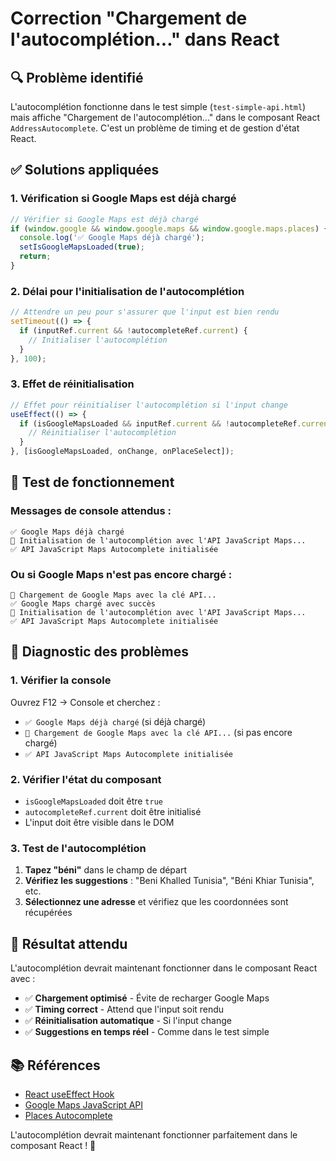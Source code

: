 # Correction "Chargement de l'autocomplétion..." dans React

## 🔍 **Problème identifié**

L'autocomplétion fonctionne dans le test simple (`test-simple-api.html`) mais affiche "Chargement de l'autocomplétion..." dans le composant React `AddressAutocomplete`. C'est un problème de timing et de gestion d'état React.

## ✅ **Solutions appliquées**

### **1. Vérification si Google Maps est déjà chargé**

```typescript
// Vérifier si Google Maps est déjà chargé
if (window.google && window.google.maps && window.google.maps.places) {
  console.log('✅ Google Maps déjà chargé');
  setIsGoogleMapsLoaded(true);
  return;
}
```

### **2. Délai pour l'initialisation de l'autocomplétion**

```typescript
// Attendre un peu pour s'assurer que l'input est bien rendu
setTimeout(() => {
  if (inputRef.current && !autocompleteRef.current) {
    // Initialiser l'autocomplétion
  }
}, 100);
```

### **3. Effet de réinitialisation**

```typescript
// Effet pour réinitialiser l'autocomplétion si l'input change
useEffect(() => {
  if (isGoogleMapsLoaded && inputRef.current && !autocompleteRef.current) {
    // Réinitialiser l'autocomplétion
  }
}, [isGoogleMapsLoaded, onChange, onPlaceSelect]);
```

## 🧪 **Test de fonctionnement**

### **Messages de console attendus :**
```
✅ Google Maps déjà chargé
🔧 Initialisation de l'autocomplétion avec l'API JavaScript Maps...
✅ API JavaScript Maps Autocomplete initialisée
```

### **Ou si Google Maps n'est pas encore chargé :**
```
🔑 Chargement de Google Maps avec la clé API...
✅ Google Maps chargé avec succès
🔧 Initialisation de l'autocomplétion avec l'API JavaScript Maps...
✅ API JavaScript Maps Autocomplete initialisée
```

## 🔧 **Diagnostic des problèmes**

### **1. Vérifier la console**
Ouvrez F12 → Console et cherchez :
- `✅ Google Maps déjà chargé` (si déjà chargé)
- `🔑 Chargement de Google Maps avec la clé API...` (si pas encore chargé)
- `✅ API JavaScript Maps Autocomplete initialisée`

### **2. Vérifier l'état du composant**
- `isGoogleMapsLoaded` doit être `true`
- `autocompleteRef.current` doit être initialisé
- L'input doit être visible dans le DOM

### **3. Test de l'autocomplétion**
1. **Tapez "béni"** dans le champ de départ
2. **Vérifiez les suggestions** : "Beni Khalled Tunisia", "Béni Khiar Tunisia", etc.
3. **Sélectionnez une adresse** et vérifiez que les coordonnées sont récupérées

## 🎯 **Résultat attendu**

L'autocomplétion devrait maintenant fonctionner dans le composant React avec :
- ✅ **Chargement optimisé** - Évite de recharger Google Maps
- ✅ **Timing correct** - Attend que l'input soit rendu
- ✅ **Réinitialisation automatique** - Si l'input change
- ✅ **Suggestions en temps réel** - Comme dans le test simple

## 📚 **Références**

- [React useEffect Hook](https://reactjs.org/docs/hooks-effect.html)
- [Google Maps JavaScript API](https://developers.google.com/maps/documentation/javascript)
- [Places Autocomplete](https://developers.google.com/maps/documentation/javascript/places-autocomplete)

L'autocomplétion devrait maintenant fonctionner parfaitement dans le composant React ! 🎉
